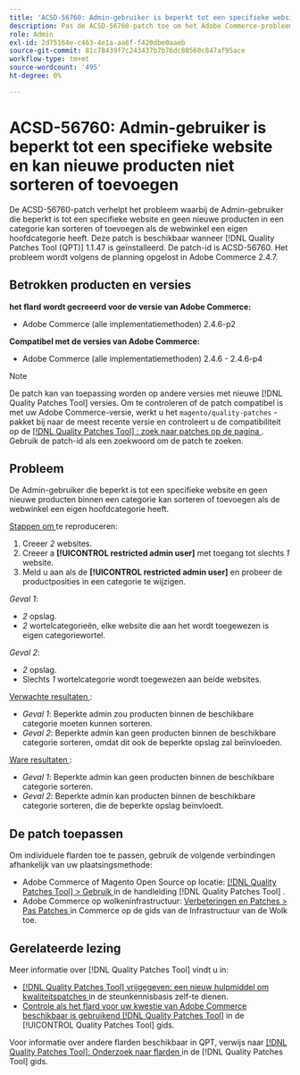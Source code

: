 ```yaml
---
title: 'ACSD-56760: Admin-gebruiker is beperkt tot een specifieke website en kan nieuwe producten niet sorteren of toevoegen'
description: Pas de ACSD-56760-patch toe om het Adobe Commerce-probleem op te lossen waarbij de Admin-gebruiker die beperkt is tot een specifieke website en geen nieuwe producten in een categorie kan sorteren of toevoegen als de webwinkel een eigen hoofdcategorie heeft.
role: Admin
exl-id: 2d75164e-c463-4e1a-aa6f-f420dbe0aaeb
source-git-commit: 81c78439f7c243437b7b76dc80560c847af95ace
workflow-type: tm+mt
source-wordcount: '495'
ht-degree: 0%

---
```


# ACSD-56760: Admin-gebruiker is beperkt tot een specifieke website en kan nieuwe producten niet sorteren of toevoegen

De ACSD-56760-patch verhelpt het probleem waarbij de Admin-gebruiker die beperkt is tot een specifieke website en geen nieuwe producten in een categorie kan sorteren of toevoegen als de webwinkel een eigen hoofdcategorie heeft. Deze patch is beschikbaar wanneer [!DNL Quality Patches Tool (QPT)] 1.1.47 is geïnstalleerd. De patch-id is ACSD-56760. Het probleem wordt volgens de planning opgelost in Adobe Commerce 2.4.7.

## Betrokken producten en versies

**het flard wordt gecreeerd voor de versie van Adobe Commerce:**

* Adobe Commerce (alle implementatiemethoden) 2.4.6-p2

**Compatibel met de versies van Adobe Commerce:**

* Adobe Commerce (alle implementatiemethoden) 2.4.6 - 2.4.6-p4

>[!NOTE]
>
>De patch kan van toepassing worden op andere versies met nieuwe [!DNL Quality Patches Tool] versies. Om te controleren of de patch compatibel is met uw Adobe Commerce-versie, werkt u het `magento/quality-patches` -pakket bij naar de meest recente versie en controleert u de compatibiliteit op de [[!DNL Quality Patches Tool] : zoek naar patches op de pagina ](https://experienceleague.adobe.com/tools/commerce-quality-patches/index.html) . Gebruik de patch-id als een zoekwoord om de patch te zoeken.

## Probleem

De Admin-gebruiker die beperkt is tot een specifieke website en geen nieuwe producten binnen een categorie kan sorteren of toevoegen als de webwinkel een eigen hoofdcategorie heeft.

<u> Stappen om </u> te reproduceren:

1. Creeer *2* websites.
1. Creeer a **[!UICONTROL restricted admin user]** met toegang tot slechts *1* website.
1. Meld u aan als de **[!UICONTROL restricted admin user]** en probeer de productposities in een categorie te wijzigen.

*Geval 1*:

* *2* opslag.
* *2* wortelcategorieën, elke website die aan het wordt toegewezen is eigen categoriewortel.

*Geval 2*:

* *2* opslag.
* Slechts *1* wortelcategorie wordt toegewezen aan beide websites.

<u> Verwachte resultaten </u>:

* *Geval 1*: Beperkte admin zou producten binnen de beschikbare categorie moeten kunnen sorteren.
* *Geval 2*: Beperkte admin kan geen producten binnen de beschikbare categorie sorteren, omdat dit ook de beperkte opslag zal beïnvloeden.

<u> Ware resultaten </u>:

* *Geval 1*: Beperkte admin kan geen producten binnen de beschikbare categorie sorteren.
* *Geval 2*: Beperkte admin kan producten binnen de beschikbare categorie sorteren, die de beperkte opslag beïnvloedt.

## De patch toepassen

Om individuele flarden toe te passen, gebruik de volgende verbindingen afhankelijk van uw plaatsingsmethode:

* Adobe Commerce of Magento Open Source op locatie: [[!DNL Quality Patches Tool]  > Gebruik ](/help/tools/quality-patches-tool/usage.md) in de handleiding [!DNL Quality Patches Tool] .
* Adobe Commerce op wolkeninfrastructuur: [ Verbeteringen en Patches > Pas Patches ](https://experienceleague.adobe.com/docs/commerce-cloud-service/user-guide/develop/upgrade/apply-patches.html) in Commerce op de gids van de Infrastructuur van de Wolk toe.

## Gerelateerde lezing

Meer informatie over [!DNL Quality Patches Tool] vindt u in:

* [[!DNL Quality Patches Tool]  vrijgegeven: een nieuw hulpmiddel om kwaliteitspatches ](https://experienceleague.adobe.com/en/docs/commerce-knowledge-base/kb/announcements/commerce-announcements/magento-quality-patches-released-new-tool-to-self-serve-quality-patches) in de steunkennisbasis zelf-te dienen.
* [ Controle als het flard voor uw kwestie van Adobe Commerce beschikbaar is gebruikend  [!DNL Quality Patches Tool]](/help/tools/quality-patches-tool/patches-available-in-qpt/check-patch-for-magento-issue-with-magento-quality-patches.md) in de [!UICONTROL Quality Patches Tool] gids.


Voor informatie over andere flarden beschikbaar in QPT, verwijs naar [[!DNL Quality Patches Tool]: Onderzoek naar flarden ](https://experienceleague.adobe.com/tools/commerce-quality-patches/index.html) in de [!DNL Quality Patches Tool] gids.
